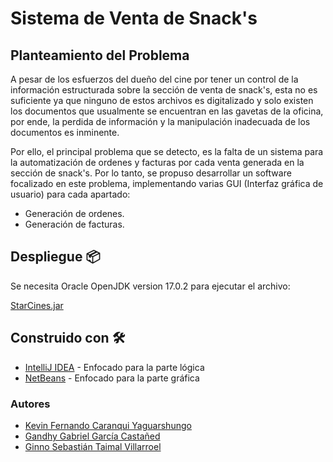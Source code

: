 # Sistema de Venta de Snack's
## Planteamiento del Problema
A pesar de los esfuerzos del dueño del cine por tener un control de la información estructurada sobre la sección de venta de snack's, esta no es suficiente ya que ninguno de estos archivos es digitalizado y solo existen los documentos que usualmente se encuentran en las gavetas de la oficina, por ende, la perdida de información y la manipulación inadecuada de los documentos es inminente.

Por ello, el principal problema que se detecto, es la falta de un sistema para la automatización de ordenes y facturas por cada venta generada en la sección de snack's. Por lo tanto, se propuso desarrollar un software focalizado en este problema, implementando varias GUI (Interfaz gráfica de usuario) para cada apartado:

- Generación de ordenes.
- Generación de facturas.

## Despliegue 📦
Se necesita Oracle OpenJDK version 17.0.2 para ejecutar el archivo:

[StarCines.jar](https://github.com/GandhyCrush/proyectoCineDise-oSW/blob/main/StarCines.jar)

## Construido con 🛠️
- [IntelliJ IDEA](https://www.jetbrains.com/es-es/idea/) - Enfocado para la parte lógica
- [NetBeans](https://netbeans.apache.org/) - Enfocado para la parte gráfica

### Autores
- [Kevin Fernando Caranqui Yaguarshungo](https://github.com/FernandoCaranqui)
- [Gandhy Gabriel García Castañed](https://github.com/GandhyCrush)
- [Ginno Sebastián Taimal Villarroel](https://github.com/CroodcekDeep)
